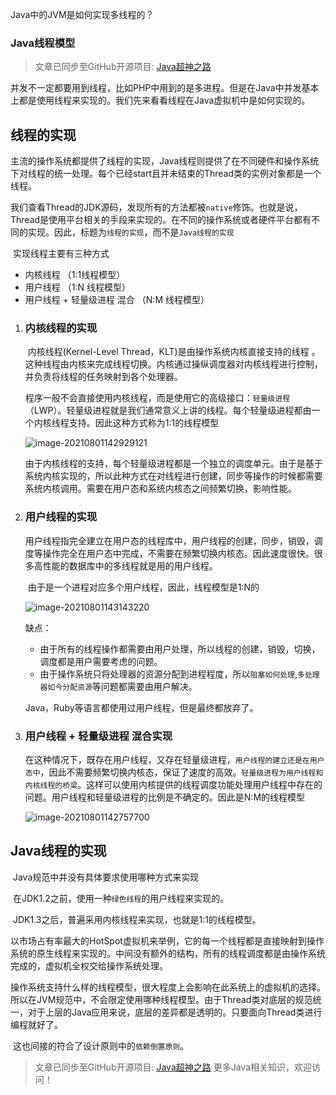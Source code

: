 Java中的JVM是如何实现多线程的？

### Java线程模型

> 文章已同步至GitHub开源项目: [Java超神之路](https://github.com/shaoxiongdu/java-notes)

​	并发不一定都要用到线程，比如PHP中用到的是多进程。但是在Java中并发基本上都是使用线程来实现的。我们先来看看线程在Java虚拟机中是如何实现的。

## 线程的实现

​	主流的操作系统都提供了线程的实现，Java线程则提供了在不同硬件和操作系统下对线程的统一处理。每个已经start且并未结束的Thread类的实例对象都是一个线程。

​	我们查看Thread的JDK源码，发现所有的方法都被`native`修饰。也就是说，Thread是使用平台相关的手段来实现的。在不同的操作系统或者硬件平台都有不同的实现。因此，标题为`线程的实现`，而不是`Java线程的实现`

​	实现线程主要有三种方式

- 内核线程 （1:1线程模型）
- 用户线程 （1:N 线程模型）
- 用户线程 + 轻量级进程 混合 （N:M 线程模型）

1. ### 内核线程的实现

   ​	内核线程(Kernel-Level Thread，KLT)是由操作系统内核直接支持的线程 。这种线程由内核来完成线程切换。内核通过操纵调度器对内核线程进行控制，并负责将线程的任务映射到各个处理器。

   ​	程序一般不会直接使用内核线程，而是使用它的高级接口：`轻量级进程`（LWP）。轻量级进程就是我们通常意义上讲的线程。每个轻量级进程都由一个内核线程支持。因此这种方式称为1:1的线程模型

   ![image-20210801142929121](https://gitee.com/ShaoxiongDu/imageBed/raw/master//images/image-20210801142929121.png)

   ​	由于内核线程的支持，每个轻量级进程都是一个独立的调度单元。由于是基于系统内核实现的，所以此种方式在对线程进行创建，同步等操作的时候都需要系统内核调用。需要在用户态和系统内核态之间频繁切换，影响性能。

2. ### 用户线程的实现

   ​	用户线程指完全建立在用户态的线程库中，用户线程的创建，同步，销毁，调度等操作完全在用户态中完成，不需要在频繁切换内核态。因此速度很快。很多高性能的数据库中的多线程就是用的用户线程。

   ​	由于是一个进程对应多个用户线程，因此，线程模型是1:N的

   ![image-20210801143143220](https://gitee.com/ShaoxiongDu/imageBed/raw/master//images/image-20210801143143220.png)

   缺点：

   - 由于所有的线程操作都需要由用户处理，所以线程的创建，销毁，切换，调度都是用户需要考虑的问题。
   - 由于操作系统只将处理器的资源分配到进程程度，所以`阻塞如何处理`,`多处理器如今分配资源`等问题都需要由用户解决。

   Java，Ruby等语言都使用过用户线程，但是最终都放弃了。

3. ### 用户线程 + 轻量级进程 混合实现

   ​	在这种情况下，既存在用户线程，又存在轻量级进程，`用户线程的建立还是在用户态中`，因此不需要频繁切换内核态，保证了速度的高效。`轻量级进程为用户线程和内核线程的桥梁`。这样可以使用内核提供的线程调度功能处理用户线程中存在的问题。用户线程和轻量级进程的比例是不确定的。因此是N:M的线程模型

   ![image-20210801142757700](https://gitee.com/ShaoxiongDu/imageBed/raw/master//images/image-20210801142757700.png)

## Java线程的实现

​	Java规范中并没有具体要求使用哪种方式来实现

​	在JDK1.2之前，使用一种`绿色线程`的用户线程来实现的。

​	JDK1.3之后，普遍采用内核线程来实现，也就是1:1的线程模型。

​	以市场占有率最大的HotSpot虚拟机来举例，它的每一个线程都是直接映射到操作系统的原生线程来实现的。中间没有额外的结构，所有的线程调度都是由操作系统完成的，虚拟机全权交给操作系统处理。

​	操作系统支持什么样的线程模型，很大程度上会影响在此系统上的虚拟机的选择。所以在JVM规范中，不会限定使用哪种线程模型。由于Thread类对底层的规范统一，对于上层的Java应用来说，底层的差异都是透明的。只要面向Thread类进行编程就好了。

​	这也间接的符合了设计原则中的`依赖倒置原则`。

> 文章已同步至GitHub开源项目: [Java超神之路](https://github.com/shaoxiongdu/java-notes) 更多Java相关知识，欢迎访问！